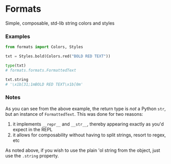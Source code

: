 # Formats
Simple, composable, std-lib string colors and styles

### Examples
```python
from formats import Colors, Styles

txt = Styles.bold(Colors.red("BOLD RED TEXT"))

type(txt)
# formats.formats.FormattedText

txt.string
# '\x1b[31;1mBOLD RED TEXT\x1b[0m'
```

### Notes
As you can see from the above example, the return type is
_not_ a Python `str`, but an instance of `FormattedText`.
This was done for two reasons:
1. it implements `__repr__` and `__str__`, thereby appearing exactly as you'd expect in the REPL
2. it allows for composability without having to split strings, resort to regex, etc

As noted above, if you wish to use the plain 'ol string
from the object, just use the `.string` property.
